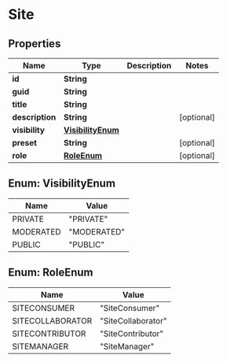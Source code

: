 

# Site

## Properties

Name | Type | Description | Notes
------------ | ------------- | ------------- | -------------
**id** | **String** |  | 
**guid** | **String** |  | 
**title** | **String** |  | 
**description** | **String** |  |  [optional]
**visibility** | [**VisibilityEnum**](#VisibilityEnum) |  | 
**preset** | **String** |  |  [optional]
**role** | [**RoleEnum**](#RoleEnum) |  |  [optional]



## Enum: VisibilityEnum

Name | Value
---- | -----
PRIVATE | &quot;PRIVATE&quot;
MODERATED | &quot;MODERATED&quot;
PUBLIC | &quot;PUBLIC&quot;



## Enum: RoleEnum

Name | Value
---- | -----
SITECONSUMER | &quot;SiteConsumer&quot;
SITECOLLABORATOR | &quot;SiteCollaborator&quot;
SITECONTRIBUTOR | &quot;SiteContributor&quot;
SITEMANAGER | &quot;SiteManager&quot;



